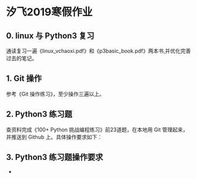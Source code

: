 # 汐飞2019寒假作业
## 0. linux 与 Python3 复习

通读复习一遍《linux_vchaoxi.pdf》和《p3basic_book.pdf》两本书,并优化完善过去的笔记。

## 1. Git 操作

参考《Git 操作练习》，至少操作三遍以上。

## 2. Python3 练习题  

查资料完成《100+ Python 挑战编程练习》前23道题，在本地用 Git
管理起来，并推送到 Github 上。具体操作要求如下：

## 3. Python3 练习题操作要求

-  

